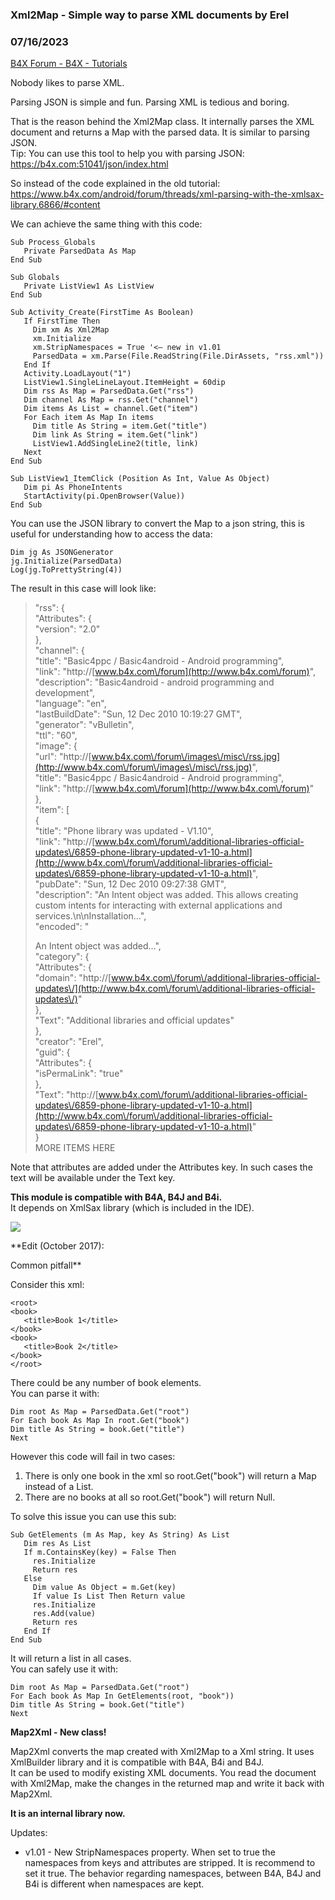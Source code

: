 ###  Xml2Map - Simple way to parse XML documents by Erel
### 07/16/2023
[B4X Forum - B4X - Tutorials](https://www.b4x.com/android/forum/threads/74848/)

Nobody likes to parse XML.  
  
Parsing JSON is simple and fun. Parsing XML is tedious and boring.  
  
That is the reason behind the Xml2Map class. It internally parses the XML document and returns a Map with the parsed data. It is similar to parsing JSON.  
Tip: You can use this tool to help you with parsing JSON: <https://b4x.com:51041/json/index.html>  
  
So instead of the code explained in the old tutorial: <https://www.b4x.com/android/forum/threads/xml-parsing-with-the-xmlsax-library.6866/#content>  
  
We can achieve the same thing with this code:  

```B4X
Sub Process_Globals  
   Private ParsedData As Map  
End Sub  
  
Sub Globals  
   Private ListView1 As ListView  
End Sub  
  
Sub Activity_Create(FirstTime As Boolean)  
   If FirstTime Then  
     Dim xm As Xml2Map  
     xm.Initialize  
     xm.StripNamespaces = True '<— new in v1.01  
     ParsedData = xm.Parse(File.ReadString(File.DirAssets, "rss.xml"))  
   End If  
   Activity.LoadLayout("1")  
   ListView1.SingleLineLayout.ItemHeight = 60dip  
   Dim rss As Map = ParsedData.Get("rss")  
   Dim channel As Map = rss.Get("channel")  
   Dim items As List = channel.Get("item")  
   For Each item As Map In items  
     Dim title As String = item.Get("title")  
     Dim link As String = item.Get("link")  
     ListView1.AddSingleLine2(title, link)  
   Next  
End Sub  
  
Sub ListView1_ItemClick (Position As Int, Value As Object)  
   Dim pi As PhoneIntents  
   StartActivity(pi.OpenBrowser(Value))  
End Sub
```

  
  
You can use the JSON library to convert the Map to a json string, this is useful for understanding how to access the data:  

```B4X
Dim jg As JSONGenerator  
jg.Initialize(ParsedData)  
Log(jg.ToPrettyString(4))
```

  
  
The result in this case will look like:  
> "rss": {  
>  "Attributes": {  
>  "version": "2.0"  
>  },  
>  "channel": {  
>  "title": "Basic4ppc \/ Basic4android - Android programming",  
>  "link": "http:\/\/[www.b4x.com\/forum](http://www.b4x.com\/forum)",  
>  "description": "Basic4android - android programming and development",  
>  "language": "en",  
>  "lastBuildDate": "Sun, 12 Dec 2010 10:19:27 GMT",  
>  "generator": "vBulletin",  
>  "ttl": "60",  
>  "image": {  
>  "url": "http:\/\/[www.b4x.com\/forum\/images\/misc\/rss.jpg](http://www.b4x.com\/forum\/images\/misc\/rss.jpg)",  
>  "title": "Basic4ppc \/ Basic4android - Android programming",  
>  "link": "http:\/\/[www.b4x.com\/forum](http://www.b4x.com\/forum)"  
>  },  
>  "item": [  
>  {  
>  "title": "Phone library was updated - V1.10",  
>  "link": "http:\/\/[www.b4x.com\/forum\/additional-libraries-official-updates\/6859-phone-library-updated-v1-10-a.html](http://www.b4x.com\/forum\/additional-libraries-official-updates\/6859-phone-library-updated-v1-10-a.html)",  
>  "pubDate": "Sun, 12 Dec 2010 09:27:38 GMT",  
>  "description": "An Intent object was added. This allows creating custom intents for interacting with external applications and services.\n\nInstallation…",  
>  "encoded": "<div>An Intent object was added…",  
>  "category": {  
>  "Attributes": {  
>  "domain": "http:\/\/[www.b4x.com\/forum\/additional-libraries-official-updates\/](http://www.b4x.com\/forum\/additional-libraries-official-updates\/)"  
>  },  
>  "Text": "Additional libraries and official updates"  
>  },  
>  "creator": "Erel",  
>  "guid": {  
>  "Attributes": {  
>  "isPermaLink": "true"  
>  },  
>  "Text": "http:\/\/[www.b4x.com\/forum\/additional-libraries-official-updates\/6859-phone-library-updated-v1-10-a.html](http://www.b4x.com\/forum\/additional-libraries-official-updates\/6859-phone-library-updated-v1-10-a.html)"  
>  }  
>  MORE ITEMS HERE

  
Note that attributes are added under the Attributes key. In such cases the text will be available under the Text key.  
  
**This module is compatible with B4A, B4J and B4i.**  
It depends on XmlSax library (which is included in the IDE).  
  
![](https://www.b4x.com/android/forum/attachments/51651)  
  
**Edit (October 2017):  
  
Common pitfall**  
  
Consider this xml:  

```B4X
<root>  
<book>  
   <title>Book 1</title>  
</book>  
<book>  
   <title>Book 2</title>  
</book>  
</root>
```

  
  
There could be any number of book elements.  
You can parse it with:  

```B4X
Dim root As Map = ParsedData.Get("root")  
For Each book As Map In root.Get("book")  
Dim title As String = book.Get("title")  
Next
```

  
However this code will fail in two cases:  
1. There is only one book in the xml so root.Get("book") will return a Map instead of a List.  
2. There are no books at all so root.Get("book") will return Null.  
  
To solve this issue you can use this sub:  

```B4X
Sub GetElements (m As Map, key As String) As List  
   Dim res As List  
   If m.ContainsKey(key) = False Then  
     res.Initialize  
     Return res  
   Else  
     Dim value As Object = m.Get(key)  
     If value Is List Then Return value  
     res.Initialize  
     res.Add(value)  
     Return res  
   End If  
End Sub
```

  
It will return a list in all cases.  
You can safely use it with:  

```B4X
Dim root As Map = ParsedData.Get("root")  
For Each book As Map In GetElements(root, "book"))  
Dim title As String = book.Get("title")  
Next
```

  
  
  
**Map2Xml - New class!**  
  
Map2Xml converts the map created with Xml2Map to a Xml string. It uses XmlBuilder library and it is compatible with B4A, B4i and B4J.  
It can be used to modify existing XML documents. You read the document with Xml2Map, make the changes in the returned map and write it back with Map2Xml.  
  
**It is an internal library now.**  
  
Updates:  
  
- v1.01 - New StripNamespaces property. When set to true the namespaces from keys and attributes are stripped. It is recommend to set it true. The behavior regarding namespaces, between B4A, B4J and B4i is different when namespaces are kept.